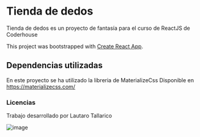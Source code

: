 # Tienda de dedos

Tienda de dedos es un proyecto de fantasía para el curso de ReactJS de Coderhouse

This project was bootstrapped with [Create React App](https://github.com/facebook/create-react-app).

## Dependencias utilizadas

En este proyecto se ha utilizado la libreria de MaterializeCss
Disponible en https://materializecss.com/

### Licencias

Trabajo desarrollado por Lautaro Tallarico

![image](https://github.com/Lautallarico/desafio-react-coder/blob/master/public/assets/proyectoLT%20-%20copia.gif)
